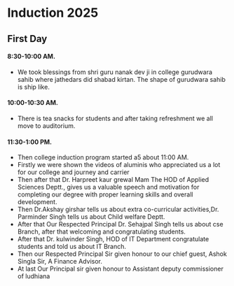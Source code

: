 # Induction 2025
## First Day
#### 8:30-10:00 AM.  
* We took blessings from shri guru nanak dev ji in college gurudwara sahib where jathedars did shabad kirtan. The shape of gurudwara sahib is ship like.
#### 10:00-10:30 AM.
* There is tea snacks for students and after taking refreshment we all move to auditorium.
#### 11:30-1:00 PM.
* Then college induction program started a5 about 11:00 AM.
* Firstly we were shown the videos of aluminis who appreciated us a lot for our college and journey and carrier
* Then after that Dr. Harpreet kaur grewal Mam The HOD of Applied Sciences Deptt., gives us a valuable speech and motivation for completing our degree with proper learning skills and overall development.
* Then Dr.Akshay girshar tells us about extra co-curricular activities,Dr. Parminder Singh tells us about Child welfare Deptt.
* After that Our Respected Principal Dr. Sehajpal Singh tells us about cse Branch, after that welcoming and congratulating students.
* After that Dr. kulwinder Singh, HOD of IT Department congratulate students and told us about IT Branch.
* Then our Respected Principal Sir given honour to our chief guest, Ashok Singla Sir, A Finance Advisor.
* At last Our Principal sir given honour to Assistant deputy commissioner of ludhiana  
